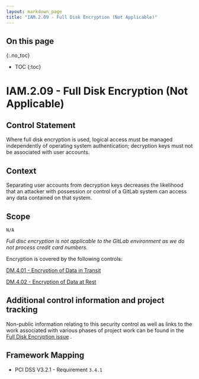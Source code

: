 ```yaml
---
layout: markdown_page
title: "IAM.2.09 - Full Disk Encryption (Not Applicable)"
---
```

 
## On this page
{:.no_toc}
 
- TOC
{:toc}
 
# IAM.2.09 - Full Disk Encryption (Not Applicable)
 
## Control Statement

Where full disk encryption is used, logical access must be managed independently of operating system authentication; decryption keys must not be associated with user accounts.
 
## Context

Separating user accounts from decryption keys decreases the likelihood that an attacker with possession or control of a GitLab system can access any data contained on that system.
 
## Scope

`N/A`

_Full disc encryption is not applicable to the GitLab environment as we do not process credit card numbers._

Encryption is covered by the following controls:

[DM.4.01 - Encryption of Data in Transit](https://about.gitlab.com/handbook/engineering/security/guidance/DM.4.01_encryption_of_data_in_transit.html)

[DM.4.02 - Encryption of Data at Rest](https://about.gitlab.com/handbook/engineering/security/guidance/DM.4.02_encryption_of_data_at_rest.html)
 
## Additional control information and project tracking
Non-public information relating to this security control as well as links to the work associated with various phases of project work can be found in the [Full Disk Encryption issue](https://gitlab.com/gitlab-com/gl-security/compliance/compliance/issues/820) . 
 
## Framework Mapping

* PCI DSS V3.2.1 - Requirement `3.4.1`
